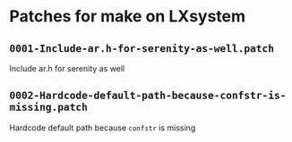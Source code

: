 # Patches for make on LXsystem

## `0001-Include-ar.h-for-serenity-as-well.patch`

Include ar.h for serenity as well


## `0002-Hardcode-default-path-because-confstr-is-missing.patch`

Hardcode default path because `confstr` is missing


